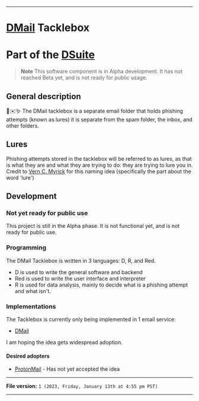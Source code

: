 
***

# [DMail](https://github.com/seanpm2001/DMail/) Tacklebox

# Part of the [DSuite](https://github.com/seanpm2001/DSuite/)

> **Note** This software component is in Alpha development. It has not reached Beta yet, and is not ready for public usage.

## General description

🧰️✉️🪱️ The DMail tacklebox is a separate email folder that holds phishing attempts (known as lures) it is separate from the spam folder, the inbox, and other folders.

## Lures

Phishing attempts stored in the tacklebox will be referred to as lures, as that is what they are and what they are trying to do: they are trying to lure you in. Credit to [Vern C. Myrick](https://github.com/inverno4/) for this naming idea (specifically the part about the word 'lure')

## Development

### Not yet ready for public use

This project is still in the Alpha phase. It is not functional yet, and is not ready for public use.

### Programming

The DMail Tacklebox is written in 3 languages: D, R, and Red.

- D is used to write the general software and backend
- Red is used to write the user interface and interpreter
- R is used for data analysis, mainly to decide what is a phishing attempt and what isn't.

### Implementations

The Tacklebox is currently only being implemented in 1 email service:

- [DMail](https://github.com/seanpm2001/DMail/)

I am hoping the idea gets widespread adoption.

#### Desired adopters

- [ProtonMail](https://proton.me/mail/) - Has not yet accepted the idea

***

**File version:** `1 (2023, Friday, January 13th at 4:55 pm PST)`

***
